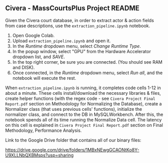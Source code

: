 ## Civera - MassCourtsPlus Project README

Given the Civera court database, in order to extract actor & action fields from case descriptions, use the `extraction_pipeline.ipynb` notebook.
  1. Open Google Colab.
  2. Upload `extraction_pipeline.ipynb` and open it.
  3. In the *Runtime* dropdown menu, select *Change Runtime Type*.
  4. In the popup window, select "GPU" from the Hardware Accelerator dropdown list, and *SAVE*.
  5. In the top right corner, be sure you are connected. (You should see RAM and DISK).
  6. Once connected, in the *Runtime* dropdown menu, select *Run all*, and the notebook will execute the rest.
  
When `extraction_pipeline.ipynb` is running, it completes code cells 1-12 in about a minute. These cells install/download the necessary libraries & files, create helper functions (with the regex code - see `Civera Project Final Report.pdf` section on Methodology for Normalizing the Database), create a Normalizer class (that uses previous cells' functions), initialize the normalizer class, and connect to the DB in MySQLWorkbench. 
After this, the notebook spends all of its time running the Normalize Data cell. The latency on this cell is explained in `Civera Project Final Report.pdf` section on Final Methodology, Performance Analysis.


Link to the Google Drive folder that contains all of our binary files:

https://drive.google.com/drive/folders/1MBxNEwgGCAONtKo8Y-U9XLLNbQXBMsps?usp=sharing

